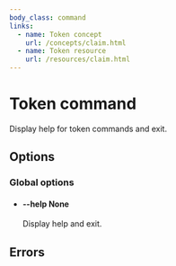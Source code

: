 ```yaml
---
body_class: command
links:
  - name: Token concept
    url: /concepts/claim.html
  - name: Token resource
    url: /resources/claim.html
---
```


# Token command

<section>

Display help for token commands and exit.

</section>

<section>

## Options

### Global options

- <h4 id="help">--help <span class="argument-info">None</span></h3>

  Display help and exit.

</section>

<section>

## Errors

</section>
